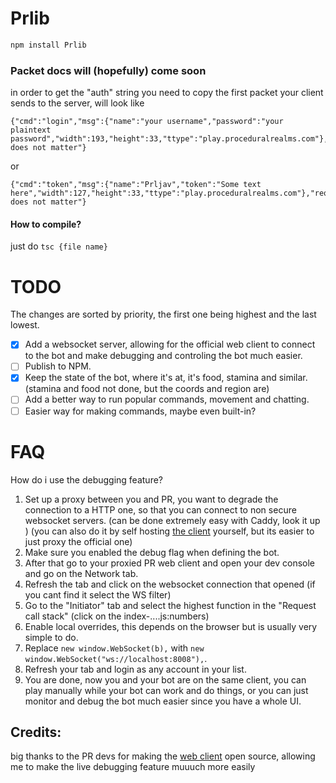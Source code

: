 # Prlib
```bash
npm install Prlib
```
### Packet docs will (hopefully) come soon

in order to get the "auth" string you need to copy the first packet your client sends to the server, will look like

```
{"cmd":"login","msg":{"name":"your username","password":"your plaintext password","width":193,"height":33,"ttype":"play.proceduralrealms.com"},"reqId":"this does not matter"}
```

or

```
{"cmd":"token","msg":{"name":"Prljav","token":"Some text here","width":127,"height":33,"ttype":"play.proceduralrealms.com"},"reqId":"this does not matter"}
```

#### How to compile?

just do `tsc {file name}`

# TODO

The changes are sorted by priority, the first one being highest and the last lowest.

- [x] Add a websocket server, allowing for the official web client to connect to the bot and make debugging and controling the bot much easier.
- [ ] Publish to NPM.
- [x] Keep the state of the bot, where it's at, it's food, stamina and similar. (stamina and food not done, but the coords and region are)
- [ ] Add a better way to run popular commands, movement and chatting.
- [ ] Easier way for making commands, maybe even built-in?

# FAQ
How do i use the debugging feature?
1. Set up a proxy between you and PR, you want to degrade the connection to a HTTP one, so that you can connect to non secure websocket servers. (can be done extremely easy with Caddy, look it up ) (you can also do it by self hosting [the client](https://github.com/dinchak/procrealms-web-client/) yourself, but its easier to just proxy the official one)
2. Make sure you enabled the debug flag when defining the bot.
3. After that go to your proxied PR web client and open your dev console and go on the Network tab.
4. Refresh the tab and click on the websocket connection that opened (if you cant find it select the WS filter)
5. Go to the "Initiator" tab and select the highest function in the "Request call stack" (click on the index-....js:numbers)
6. Enable local overrides, this depends on the browser but is usually very simple to do.
7. Replace `new window.WebSocket(b),` with `new window.WebSocket("ws://localhost:8008"),`.
8. Refresh your tab and login as any account in your list.
9. You are done, now you and your bot are on the same client, you can play manually while your bot can work and do things, or you can just monitor and debug the bot much easier since you have a whole UI.
## Credits:
big thanks to the PR devs for making the [web client](https://github.com/dinchak/procrealms-web-client/) open source, allowing me to make the live debugging feature muuuch more easily